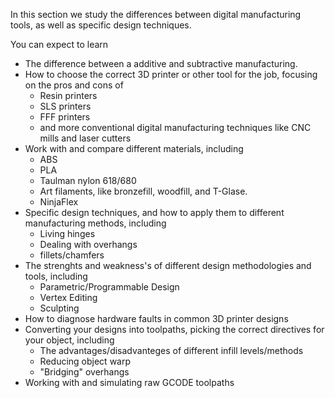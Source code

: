 In this section we study the differences between digital manufacturing tools, as well as specific design techniques.

You can expect to learn

 * The difference between a additive and subtractive manufacturing.
 * How to choose the correct 3D printer or other tool for the job, focusing on the pros and cons of
	* Resin printers
	* SLS printers
	* FFF printers
	* and more conventional digital manufacturing techniques like CNC mills and laser cutters
 * Work with and compare different materials, including
	* ABS
	* PLA
	* Taulman nylon 618/680
	* Art filaments, like bronzefill, woodfill, and T-Glase.
	* NinjaFlex
 * Specific design techniques, and how to apply them to different manufacturing methods, including
	* Living hinges
	* Dealing with overhangs
	* fillets/chamfers
 * The strenghts and weakness's of different design methodologies and tools, including
	* Parametric/Programmable Design
	* Vertex Editing
	* Sculpting
 * How to diagnose hardware faults in common 3D printer designs
 * Converting your designs into toolpaths, picking the correct directives for your object, including
	* The advantages/disadvanteges of different infill levels/methods
	* Reducing object warp
	* "Bridging" overhangs
 * Working with and simulating raw GCODE toolpaths
